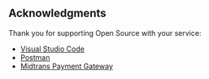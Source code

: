 ## Acknowledgments

Thank you for supporting Open Source with your service:

- [Visual Studio Code](https://code.visualstudio.com/)
- [Postman](https://www.postman.com/) 
- [Midtrans Payment Gateway](https://midtrans.com/)

